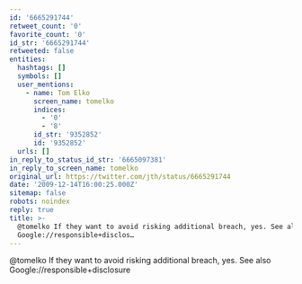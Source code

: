 ```yaml
---
id: '6665291744'
retweet_count: '0'
favorite_count: '0'
id_str: '6665291744'
retweeted: false
entities:
  hashtags: []
  symbols: []
  user_mentions:
    - name: Tom Elko
      screen_name: tomelko
      indices:
        - '0'
        - '8'
      id_str: '9352852'
      id: '9352852'
  urls: []
in_reply_to_status_id_str: '6665097381'
in_reply_to_screen_name: tomelko
original_url: https://twitter.com/jth/status/6665291744
date: '2009-12-14T16:00:25.000Z'
sitemap: false
robots: noindex
reply: true
title: >-
  @tomelko If they want to avoid risking additional breach, yes. See also
  Google://responsible+disclos…
---
```


@tomelko If they want to avoid risking additional breach, yes. See also Google://responsible+disclosure